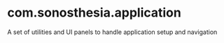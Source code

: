 # com.sonosthesia.application

A set of utilities and UI panels to handle application setup and navigation
